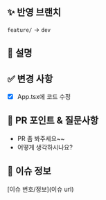 <!-- 반영한 브랜치 표시 확인용 -->
## ✨ 반영 브랜치
`feature/` -> `dev`

<!-- 간단한 PR task에 대한 설명 -->
## 📝 설명

<!-- 상세 task 변경사항 체크리스트로 기술 -->
## ✅ 변경 사항
- [x] App.tsx에 코드 수정

<!-- PR에서 중점적으로 봐야할 부분이나 질문 & 애로사항 공유 -->
## 💬 PR 포인트 & 질문사항
- PR 좀 봐주세요~~
- 어떻게 생각하시나요?

<!-- 이슈 필터링을 위한 url, 이슈에 관한 PR이 아니면 삭제해도 무방 -->
## 📢 이슈 정보
[이슈 번호/정보](이슈 url)